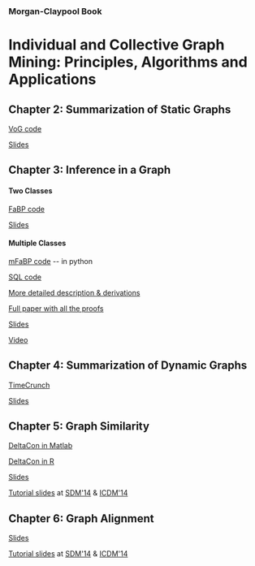### Morgan-Claypool Book
# Individual and Collective Graph Mining: Principles, Algorithms and Applications

## Chapter 2: Summarization of Static Graphs ##
[VoG code](https://github.com/GemsLab/VoG_Graph_Summarization.git)

[Slides](http://web.eecs.umich.edu/~dkoutra/presentations/vog_sdm14_website.ppsx)

## Chapter 3: Inference in a Graph ##

#### Two Classes
[FaBP code](http://web.eecs.umich.edu/~dkoutra/CODE/fabp.zip)

[Slides](http://web.eecs.umich.edu/~dkoutra/presentations/pkdd_presentation_website.ppsx)

#### Multiple Classes
[mFaBP code](https://github.com/sslh/sslh.git) -- in python

[SQL code](http://github.com/sslh/linBP/)

[More detailed description & derivations](http://www.vldb.org/pvldb/vol8/p581-gatterbauer.pdf)

[Full paper with all the proofs](http://arxiv.org/pdf/1406.7288)

[Slides](https://www.andrew.cmu.edu/user/gatt/download/vldb2015_LinBP_presentation.pptx)

[Video](https://www.youtube.com/watch?v=DPSW8SF6gPc&list=PLEWtRs08n5UUykWVmXZnWtkPFd9ni8o3Z)

## Chapter 4: Summarization of Dynamic Graphs ##
[TimeCrunch](http://web.eecs.umich.edu/~dkoutra/CODE/timecrunch.tar.gz)

[Slides]()

## Chapter 5: Graph Similarity ##
[DeltaCon in Matlab](http://web.eecs.umich.edu/~dkoutra/CODE/deltacon.zip)

[DeltaCon in R](https://gist.github.com/bxshi/b9ce0bbabc458447d1d5)

[Slides](http://web.eecs.umich.edu/~dkoutra/presentations/SDM13_Deltacon_website.ppsx)

[Tutorial slides](http://web.eecs.umich.edu/~dkoutra/tut/icdm14_part2a_graph_sim_known_corr.ppsx)
at [SDM'14](http://web.eecs.umich.edu/~dkoutra/tut/sdm14.html) & [ICDM'14](http://web.eecs.umich.edu/~dkoutra/tut/icdm14.html)

## Chapter 6: Graph Alignment ##

[Slides](http://web.eecs.umich.edu/~dkoutra/presentations/ICDM13_BigAlign_website.ppsx)

[Tutorial slides](http://web.eecs.umich.edu/~dkoutra/tut/icdm14_part2b_graph_sim_unknown_corr.ppsx) at [SDM'14](http://web.eecs.umich.edu/~dkoutra/tut/sdm14.html) & [ICDM'14](http://web.eecs.umich.edu/~dkoutra/tut/icdm14.html)

